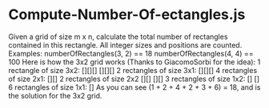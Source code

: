 # Compute-Number-Of-ectangles.js
Given a grid of size m x n, calculate the total number of rectangles contained in this rectangle. All integer sizes and positions are counted.  Examples:  numberOfRectangles(3, 2) == 18 numberOfRectangles(4, 4) == 100  Here is how the 3x2 grid works (Thanks to GiacomoSorbi for the idea):  1 rectangle of size 3x2:  [][][] [][][]  2 rectangles of size 3x1:  [][][]  4 rectangles of size 2x1:  [][]  2 rectangles of size 2x2  [][] [][]  3 rectangles of size 1x2:  [] []  6 rectangles of size 1x1:  []  As you can see (1 + 2 + 4 + 2 + 3 + 6) = 18, and is the solution for the 3x2 grid.
